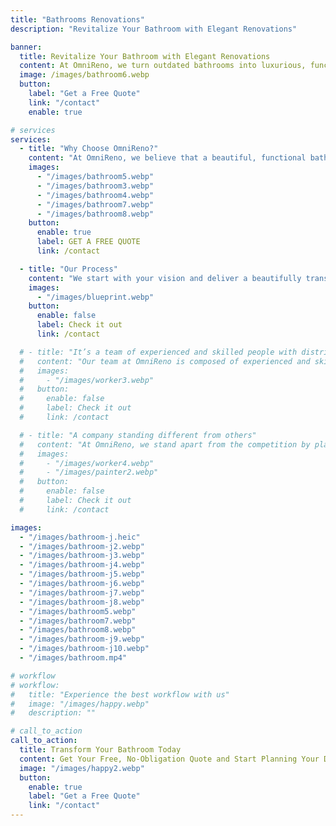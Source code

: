 ```yaml
---
title: "Bathrooms Renovations"
description: "Revitalize Your Bathroom with Elegant Renovations"

banner:
  title: Revitalize Your Bathroom with Elegant Renovations
  content: At OmniReno, we turn outdated bathrooms into luxurious, functional spaces. Whether you need a sleek, modern makeover or a timeless, classic redesign, our team delivers high-quality craftsmanship and personalized designs. **Let us create a bathroom that enhances your daily routine and adds value to your home.**
  image: /images/bathroom6.webp
  button:
    label: "Get a Free Quote"
    link: "/contact"
    enable: true

# services
services:
  - title: "Why Choose OmniReno?"
    content: "At OmniReno, we believe that a beautiful, functional bathroom shouldn’t just look stunning—it should also be durable, budget-friendly, and built to last for years without leaks. This commitment to quality and longevity is the foundation of our work and what we deliver to every client."
    images:
      - "/images/bathroom5.webp"
      - "/images/bathroom3.webp"
      - "/images/bathroom4.webp"
      - "/images/bathroom7.webp"
      - "/images/bathroom8.webp"
    button:
      enable: true
      label: GET A FREE QUOTE
      link: /contact

  - title: "Our Process"
    content: "We start with your vision and deliver a beautifully transformed bathroom in just one week*, from demolition to completion—ensuring minimal disruption to your daily life. After the work is done, we conduct a thorough inspection, leaving you with a stunning, fully functional bathroom ready for you to enjoy."
    images:
      - "/images/blueprint.webp"
    button:
      enable: false
      label: Check it out
      link: /contact

  # - title: "It’s a team of experienced and skilled people with distributions"
  #   content: "Our team at OmniReno is composed of experienced and skilled professionals, each bringing their unique expertise to every project. With specialists in design, construction, and project management, we ensure that every aspect of your renovation is handled with precision and care. Our distributed approach allows us to streamline the process, combining the strengths of our team members to deliver exceptional results that meet your exact needs and expectations."
  #   images:
  #     - "/images/worker3.webp"
  #   button:
  #     enable: false
  #     label: Check it out
  #     link: /contact

  # - title: "A company standing different from others"
  #   content: "At OmniReno, we stand apart from the competition by placing trust and customer satisfaction at the heart of everything we do. Our commitment to integrity means you can count on us to deliver honest, transparent service from start to finish. We prioritize your needs, ensuring that every project reflects your vision and exceeds your expectations. With OmniReno, you’re not just another client—you’re a valued partner in creating a space you’ll love for years to come."
  #   images:
  #     - "/images/worker4.webp"
  #     - "/images/painter2.webp"
  #   button:
  #     enable: false
  #     label: Check it out
  #     link: /contact

images:
  - "/images/bathroom-j.heic"
  - "/images/bathroom-j2.webp"
  - "/images/bathroom-j3.webp"
  - "/images/bathroom-j4.webp"
  - "/images/bathroom-j5.webp"
  - "/images/bathroom-j6.webp"
  - "/images/bathroom-j7.webp"
  - "/images/bathroom-j8.webp"
  - "/images/bathroom5.webp"
  - "/images/bathroom7.webp"
  - "/images/bathroom8.webp"
  - "/images/bathroom-j9.webp"
  - "/images/bathroom-j10.webp"
  - "/images/bathroom.mp4"

# workflow
# workflow:
#   title: "Experience the best workflow with us"
#   image: "/images/happy.webp"
#   description: ""

# call_to_action
call_to_action:
  title: Transform Your Bathroom Today
  content: Get Your Free, No-Obligation Quote and Start Planning Your Dream Space Now!
  image: "/images/happy2.webp"
  button:
    enable: true
    label: "Get a Free Quote"
    link: "/contact"
---
```

